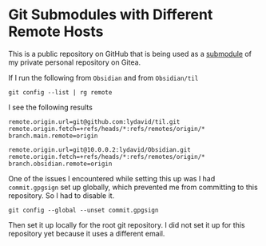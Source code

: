 # Git Submodules with Different Remote Hosts
This is a public repository on GitHub that is being used as a [submodule](https://git-scm.com/book/en/v2/Git-Tools-Submodules) of my private personal repository on Gitea.

If I run the following from `Obsidian` and from `Obsidian/til`
```
git config --list | rg remote
```

I see the following results
```
remote.origin.url=git@github.com:lydavid/til.git
remote.origin.fetch=+refs/heads/*:refs/remotes/origin/*
branch.main.remote=origin
```

```
remote.origin.url=git@10.0.0.2:lydavid/Obsidian.git
remote.origin.fetch=+refs/heads/*:refs/remotes/origin/*
branch.obsidian.remote=origin
```

One of the issues I encountered while setting this up was I had `commit.gpgsign` set up globally, which prevented me from committing to this repository. So I had to disable it.
```
git config --global --unset commit.gpgsign
```

Then set it up locally for the root git repository. I did not set it up for this repository yet because it uses a different email.
